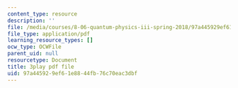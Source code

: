 ```yaml
---
content_type: resource
description: ''
file: /media/courses/8-06-quantum-physics-iii-spring-2018/97a445929ef61e8844fb76c70eac3dbf_oEBwIJZ3RNM.pdf
file_type: application/pdf
learning_resource_types: []
ocw_type: OCWFile
parent_uid: null
resourcetype: Document
title: 3play pdf file
uid: 97a44592-9ef6-1e88-44fb-76c70eac3dbf
---
```

